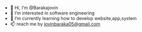 - 👋 Hi, I’m @Barakajovin
- 👀 I’m interested in software engineering
- 🌱 I’m currently learning how to develop website,app,system 
- 📫 reach me by jovinbaraka05@gmail.com

<!---
Barakajovin/Barakajovin is a ✨ special ✨ repository because its `README.md` (this file) appears on your GitHub profile.
You can click the Preview link to take a look at your changes.
--->
